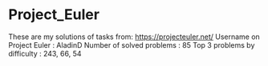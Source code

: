 # Project_Euler

These are my solutions of tasks from: https://projecteuler.net/
Username on Project Euler : AladinD
Number of solved problems : 85
Top 3 problems by difficulty : 243, 66, 54
